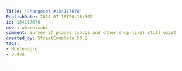 ```yaml
---
Title: 'Changeset #154117678'
PublishDate: 2024-07-18T20:18:30Z
id: 154117678
user: whereisabi
comment: Survey if places (shops and other shop-like) still exist
created_by: StreetComplete 58.2
tags:
- Montenegro
- Budva

---
```

